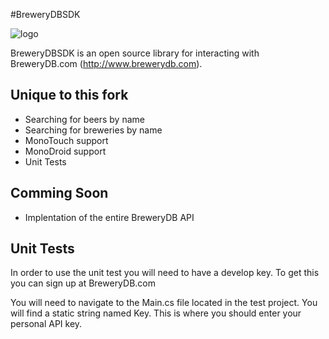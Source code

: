 #BreweryDBSDK

![logo](http://www.pintlabs.com/wp-content/uploads/2011/05/Brewery-DB_finals-05-100x430.png) 


BreweryDBSDK is an open source library for interacting with BreweryDB.com (http://www.brewerydb.com).


## Unique to this fork


* Searching for beers by name
* Searching for breweries by name
* MonoTouch support
* MonoDroid support
* Unit Tests

## Comming Soon

* Implentation of the entire BreweryDB API


## Unit Tests

In order to use the unit test you will need to have a develop key. To get this you can sign up at BreweryDB.com

You will need to navigate to the Main.cs file located in the test project. You will find a static string named Key. This is where you should enter your personal API key.
